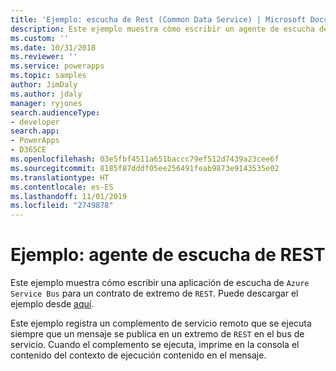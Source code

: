 ```yaml
---
title: 'Ejemplo: escucha de Rest (Common Data Service) | Microsoft Docs'
description: Este ejemplo muestra cómo escribir un agente de escucha de Azure Service Bus para un contrato de extremo REST.
ms.custom: ''
ms.date: 10/31/2018
ms.reviewer: ''
ms.service: powerapps
ms.topic: samples
author: JimDaly
ms.author: jdaly
manager: ryjones
search.audienceType:
- developer
search.app:
- PowerApps
- D365CE
ms.openlocfilehash: 03e5fbf4511a651baccc79ef512d7439a23cee6f
ms.sourcegitcommit: 8185f87dddf05ee256491feab9873e9143535e02
ms.translationtype: HT
ms.contentlocale: es-ES
ms.lasthandoff: 11/01/2019
ms.locfileid: "2749878"
---
```

# <a name="sample-rest-listener"></a>Ejemplo: agente de escucha de REST

<!-- https://docs.microsoft.com/dynamics365/customer-engagement/developer/sample-rest-listener -->

Este ejemplo muestra cómo escribir una aplicación de escucha de `Azure Service Bus` para un contrato de extremo de `REST`. Puede descargar el ejemplo desde [aquí](https://github.com/Microsoft/PowerApps-Samples/tree/master/cds/orgsvc/C%23/RESTListener).

Este ejemplo registra un complemento de servicio remoto que se ejecuta siempre que un mensaje se publica en un extremo de `REST` en el bus de servicio. Cuando el complemento se ejecuta, imprime en la consola el contenido del contexto de ejecución contenido en el mensaje.
